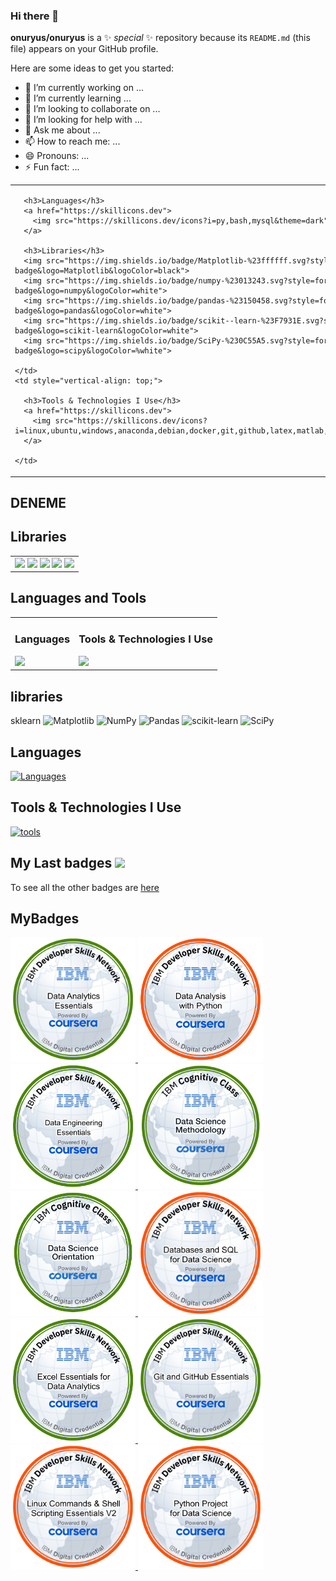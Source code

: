 ### Hi there 👋


**onuryus/onuryus** is a ✨ _special_ ✨ repository because its `README.md` (this file) appears on your GitHub profile.

Here are some ideas to get you started:

- 🔭 I’m currently working on ...
- 🌱 I’m currently learning ...
- 👯 I’m looking to collaborate on ...
- 🤔 I’m looking for help with ...
- 💬 Ask me about ...
- 📫 How to reach me: ...
- 😄 Pronouns: ...
- ⚡ Fun fact: ...


<table>
  <tr>
    <td style="vertical-align: top;">

      <h3>Languages</h3>
      <a href="https://skillicons.dev">
        <img src="https://skillicons.dev/icons?i=py,bash,mysql&theme=dark">
      </a>

      <h3>Libraries</h3>
      <img src="https://img.shields.io/badge/Matplotlib-%23ffffff.svg?style=for-the-badge&logo=Matplotlib&logoColor=black">
      <img src="https://img.shields.io/badge/numpy-%23013243.svg?style=for-the-badge&logo=numpy&logoColor=white">
      <img src="https://img.shields.io/badge/pandas-%23150458.svg?style=for-the-badge&logo=pandas&logoColor=white">
      <img src="https://img.shields.io/badge/scikit--learn-%23F7931E.svg?style=for-the-badge&logo=scikit-learn&logoColor=white">
      <img src="https://img.shields.io/badge/SciPy-%230C55A5.svg?style=for-the-badge&logo=scipy&logoColor=%white">

    </td>
    <td style="vertical-align: top;">

      <h3>Tools & Technologies I Use</h3>
      <a href="https://skillicons.dev">
        <img src="https://skillicons.dev/icons?i=linux,ubuntu,windows,anaconda,debian,docker,git,github,latex,matlab,notion,vscode&theme=dark">
      </a>

    </td>
  </tr>
</table>





## DENEME  



## Libraries
<table>
  <tr>
    <td>
      <img src="https://img.shields.io/badge/Matplotlib-%23ffffff.svg?style=for-the-badge&logo=Matplotlib&logoColor=black">
      <img src="https://img.shields.io/badge/numpy-%23013243.svg?style=for-the-badge&logo=numpy&logoColor=white">
      <img src="https://img.shields.io/badge/pandas-%23150458.svg?style=for-the-badge&logo=pandas&logoColor=white">
      <img src="https://img.shields.io/badge/scikit--learn-%23F7931E.svg?style=for-the-badge&logo=scikit-learn&logoColor=white">
      <img src="https://img.shields.io/badge/SciPy-%230C55A5.svg?style=for-the-badge&logo=scipy&logoColor=%white">
    </td>
  </tr>
</table>

## Languages and Tools

<table>
  <tr>
    <td style="vertical-align: top;">
      <h3>Languages</h3>
      <a href="https://skillicons.dev">
        <img src="https://skillicons.dev/icons?i=py,bash,mysql&theme=dark">
      </a>
    </td>
    <td style="vertical-align: top;">
      <h3>Tools & Technologies I Use</h3>
      <a href="https://skillicons.dev">
        <img src="https://skillicons.dev/icons?i=linux,ubuntu,windows,anaconda,debian,docker,git,github,latex,matlab,notion,vscode&theme=dark">
      </a>
    </td>
  </tr>
</table>




## libraries
sklearn
![Matplotlib](https://img.shields.io/badge/Matplotlib-%23ffffff.svg?style=for-the-badge&logo=Matplotlib&logoColor=black)
![NumPy](https://img.shields.io/badge/numpy-%23013243.svg?style=for-the-badge&logo=numpy&logoColor=white)
![Pandas](https://img.shields.io/badge/pandas-%23150458.svg?style=for-the-badge&logo=pandas&logoColor=white)
![scikit-learn](https://img.shields.io/badge/scikit--learn-%23F7931E.svg?style=for-the-badge&logo=scikit-learn&logoColor=white)
![SciPy](https://img.shields.io/badge/SciPy-%230C55A5.svg?style=for-the-badge&logo=scipy&logoColor=%white)



## Languages
[![Languages](https://skillicons.dev/icons?i=py,bash,mysql&theme=dark)](https://skillicons.dev)


## Tools & Technologies I Use
[![tools](https://skillicons.dev/icons?i=linux,ubuntu,windows,anaconda,debian,docker,git,github,latex,matlab,notion,vscode&theme=dark)](https://skillicons.dev)


<h2> My Last badges <img src = "https://media.giphy.com/media/3orifgYbnsq43eFsdO/giphy.gif" width="50"> </h2>

To see all the other badges are [here](https://www.credly.com/users/haci-aslan-onur-iscil/badges)

## MyBadges
<a href="https://www.credly.com/earner/earned/badge/3aa79de5-7ff3-4c59-9dc8-b30cb9094d89" target="_blank">
  <img width=200 height=200 src="badge_fig/Data_Analytics_Essentials.png" alt="Data_Analytics_Essentials.png">

<a href="https://www.credly.com/earner/earned/badge/795d1962-ac24-4b8e-a1ae-0ef73f6e03b8" target="_blank">
  <img width=200 height=200 src="badge_fig/Data_Analysis_with_Python.png" alt="Data_Analysis_with_Python.png">

<a href="https://www.credly.com/earner/earned/badge/edf831b1-4abe-439e-8880-25765c2a71a5" target="_blank">
  <img width=200 height=200 src="badge_fig/Data_Engineering_Essentials.png" alt="Data_Engineering_Essentials.png">


<a href="https://www.credly.com/earner/earned/badge/1ca30a59-cbe3-4360-8639-a23b7f0efc98" target="_blank">
  <img width=200 height=200 src="badge_fig/Data_Science_Methodology.png" alt="Data_Science_Methodology.png">

<a href="https://www.credly.com/earner/earned/badge/0610bda5-050c-47d7-90a8-c47e354590d4" target="_blank">
  <img width=200 height=200 src="badge_fig/data_science_orientation.png" alt="data_science_orientation.png">

<a href="https://www.credly.com/earner/earned/badge/c387381e-51fc-49b5-8d4d-8db6eaa8eab1" target="_blank">
  <img width=200 height=200 src="badge_fig/Databases_and_SQL_for_Data_Science.png" alt="Databases_and_SQL_for_Data_Science.png">
  
<a href="https://www.credly.com/earner/earned/badge/6345f685-f278-4cc8-b23d-04d77f3c991d" target="_blank">
  <img width=200 height=200 src="badge_fig/Excel_Essentials_for_Data_Analytics.png" alt="Excel_Essentials_for_Data_Analytics.png">

<a href="https://www.credly.com/earner/earned/badge/289b04f8-4b80-49fd-a6f2-8187c9e63101" target="_blank">
  <img width=200 height=200 src="badge_fig/Git_and_GitHub_Essentials.png" alt="Git_and_GitHub_Essentials.png">
  
<a href="https://www.credly.com/earner/earned/badge/c3c77ea9-2554-43d5-b3a5-1c55381960aa" target="_blank">
  <img width=200 height=200 src="badge_fig/Linux_Command_shell_Scripting_Essentials_V2.png" alt="Linux_Command_shell_Scripting_Essentials_V2.png">


<a href="https://www.credly.com/earner/earned/badge/0e67b3a1-cfa1-449b-91ab-c1dc74d454a9" target="_blank">
  <img width=200 height=200 src="badge_fig/Python_Project_for_Data_Science.png" alt="Python_Project_for_Data_Science.png">


